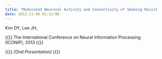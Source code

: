 ```yaml
---
title: "Modulated Neuronal Activity and Connectivity of Smoking Resist Using Real-Time fMRI Neurofeedback,"
date: 2013-11-06 01:11:06
---
```


Kim DY, Lee JH, 

{{<format bright-green>}}
The International Conference on Neural Information Processing (ICONIP), 2013
{{</format>}}

{{<format teal>}}
*[Oral Presentation]*
{{</format>}}
